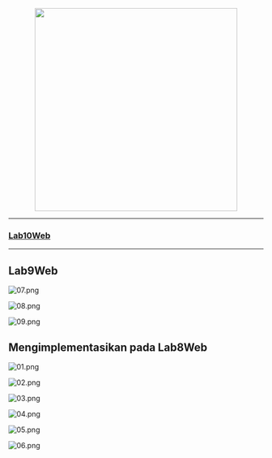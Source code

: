 <p align="center"><a href="https://github.com/taufiqalif" target="_blank"><img src="https://github.com/taufiqalif/Lab8Web/blob/master/img/taufiq.png" width="400"></a></p>

<hr>
<p><a href="https://github.com/taufiqalif/Lab10Web" target="_blank"><h3>Lab10Web</h3></a></p>
<hr>

## Lab9Web

![07.png](img/07.png)

![08.png](img/08.png)

![09.png](img/09.png)

## Mengimplementasikan pada Lab8Web

![01.png](img/01.png)

![02.png](img/02.png)

![03.png](img/03.png)

![04.png](img/04.png)

![05.png](img/05.png)

![06.png](img/06.png)
